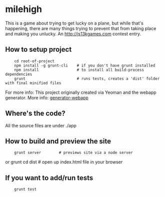 milehigh
========

This is a game about trying to get lucky on a plane, but while that's happening, there are many things trying to prevent that from taking place and making you unlucky. An http://js13kgames.com contest entry.

## How to setup project

        cd root-of-project
        npm install -g grunt-cli    # if you don't have grunt installed
        npm install                 # to install all build-process dependencies
        grunt                       # runs tests, creates a 'dist' folder with final minified files

For more info: This project originally created via Yeoman and the webapp generator. More info: [generator-webapp](https://github.com/yeoman/generator-webapp)

## Where's the code?

All the source files are under ./app

## How to build and preview the site

        grunt server        # previews site via a node server

or
        grunt
        cd dist
        # open up index.html file in your browser

## If you want to add/run tests

        grunt test